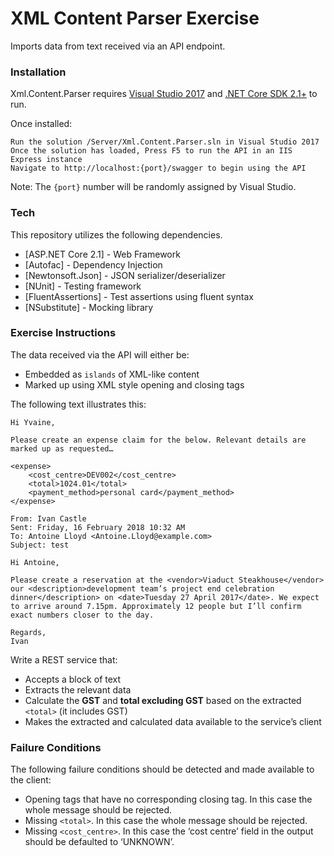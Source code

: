 # XML Content Parser Exercise

Imports data from text received via an API endpoint.

### Installation
Xml.Content.Parser requires [Visual Studio 2017](https://visualstudio.microsoft.com/downloads/) and  [.NET Core SDK 2.1+](https://www.microsoft.com/net/download) to run.

Once installed:
```
Run the solution /Server/Xml.Content.Parser.sln in Visual Studio 2017
Once the solution has loaded, Press F5 to run the API in an IIS Express instance
Navigate to http://localhost:{port}/swagger to begin using the API
```

Note: The `{port}` number will be randomly assigned by Visual Studio.

### Tech
This repository utilizes the following dependencies.

* [ASP.NET Core 2.1] - Web Framework
* [Autofac] - Dependency Injection
* [Newtonsoft.Json] - JSON serializer/deserializer
* [NUnit] - Testing framework
* [FluentAssertions] - Test assertions using fluent syntax
* [NSubstitute] - Mocking library

### Exercise Instructions
The data received via the API will either be:
- Embedded as `islands` of XML-like content
- Marked up using XML style opening and closing tags

The following text illustrates this:

```
Hi Yvaine,

Please create an expense claim for the below. Relevant details are marked up as requested…

<expense>
    <cost_centre>DEV002</cost_centre>
    <total>1024.01</total>
    <payment_method>personal card</payment_method>
</expense>

From: Ivan Castle
Sent: Friday, 16 February 2018 10:32 AM
To: Antoine Lloyd <Antoine.Lloyd@example.com>
Subject: test

Hi Antoine,

Please create a reservation at the <vendor>Viaduct Steakhouse</vendor> our <description>development team’s project end celebration dinner</description> on <date>Tuesday 27 April 2017</date>. We expect to arrive around 7.15pm. Approximately 12 people but I’ll confirm exact numbers closer to the day.

Regards,
Ivan
```

Write a REST service that:
- Accepts a block of text
- Extracts the relevant data
- Calculate the **GST** and **total excluding GST** based on the extracted `<total>` (it includes GST)
- Makes the extracted and calculated data available to the service’s client


### Failure Conditions
The following failure conditions should be detected and made available to the client:

- Opening tags that have no corresponding closing tag. In this case the whole message should be rejected.
- Missing `<total>`. In this case the whole message should be rejected.
- Missing `<cost_centre>`. In this case the ‘cost centre’ field in the output should be defaulted to ‘UNKNOWN’.
